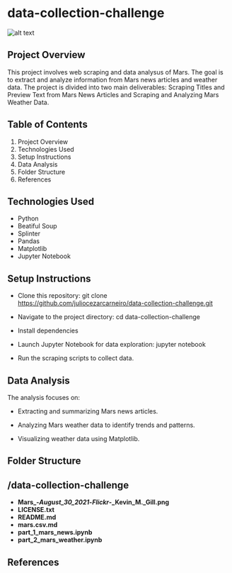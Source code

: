# data-collection-challenge

![alt text](Mars_-_August_30_2021_-_Flickr_-_Kevin_M._Gill.png)

## Project Overview
This project involves web scraping and data analysus of Mars. The goal is to extract and analyze information from Mars news articles and weather data. The project is divided into two main deliverables: Scraping Titles and Preview Text from Mars News Articles and Scraping and Analyzing Mars Weather Data.

## Table of Contents
1. Project Overview
2. Technologies Used
3. Setup Instructions
5. Data Analysis
6. Folder Structure
7. References

## Technologies Used
* Python
* Beatiful Soup
* Splinter
* Pandas
* Matplotlib
* Jupyter Notebook

## Setup Instructions

* Clone this repository: git clone https://github.com/juliocezarcarneiro/data-collection-challenge.git

* Navigate to the project directory: cd data-collection-challenge

* Install dependencies

* Launch Jupyter Notebook for data exploration: jupyter notebook

* Run the scraping scripts to collect data.

## Data Analysis

The analysis focuses on:

* Extracting and summarizing Mars news articles.

* Analyzing Mars weather data to identify trends and patterns.

* Visualizing weather data using Matplotlib.

## Folder Structure

## /data-collection-challenge

- **Mars_-_August_30_2021_-_Flickr_-_Kevin_M._Gill.png**
- **LICENSE.txt**
- **README.md**
- **mars.csv.md**
- **part_1_mars_news.ipynb**
- **part_2_mars_weather.ipynb**

## References
